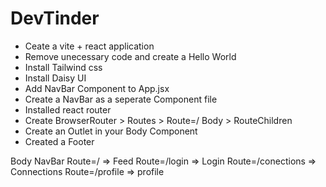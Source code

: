 # DevTinder

- Ceate a vite + react application
- Remove unecessary code and create a Hello World
- Install Tailwind css
- Install Daisy UI
- Add NavBar Component to App.jsx
- Create a NavBar as a seperate Component file
- Installed react router
- Create BrowserRouter > Routes > Route=/ Body > RouteChildren
- Create an Outlet in your Body Component
- Created a Footer




Body
  NavBar
  Route=/ => Feed
  Route=/login => Login
  Route=/conections => Connections
  Route=/profile => profile